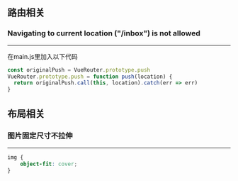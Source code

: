 ## 路由相关

### Navigating to current location ("/inbox") is not allowed

---

在main.js里加入以下代码

```javascript
const originalPush = VueRouter.prototype.push
VueRouter.prototype.push = function push(location) {
  return originalPush.call(this, location).catch(err => err)
}
```



## 布局相关

### 图片固定尺寸不拉伸

---

```css
img {
    object-fit: cover;
}
```

